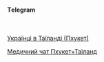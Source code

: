 #### Тelegram

</br>

[Українці в Таїланді (Пхукет)](https://t.me/UkrainiansInThai)

[Медичний чат Пхукет+Таїланд](https://t.me/medphuket)